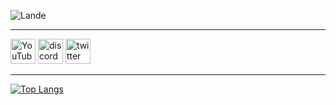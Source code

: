 <p align="center">
  
  ![Lande](https://i.imgur.com/1Y9hOem.gif)

  ----------

  [<img src='https://cdn.jsdelivr.net/npm/simple-icons@3.0.1/icons/youtube.svg' alt='YouTube' height='40'>](https://www.youtube.com/channel/landee)  [<img src='https://cdn.jsdelivr.net/npm/simple-icons@3.0.1/icons/discord.svg' alt='discord' height='40'>](https://discord.gg/GGyRPye)  [<img src='https://cdn.jsdelivr.net/npm/simple-icons@3.0.1/icons/twitter.svg' alt='twitter' height='40'>](https://twitter.com/landee_)  

  ----------

  [![Top Langs](https://github-readme-stats.vercel.app/api/top-langs/?username=laande)](https://github.com/anuraghazra/github-readme-stats)

</p>
